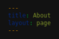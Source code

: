 ```yaml
---
title: About
layout: page
---
```


<html>
<head>
    <style>
        :root {
            /* Color variables for dark mode */
            --indigo-50: #1c1b29;
            --indigo-100: #25233d;
            --indigo-200: #373352;
            --indigo-300: #4a4770;
            --indigo-400: #5e5c8e;
            --indigo-500: #7472aa;
            --indigo-600: #908bc0;
            --indigo-700: #b2a4db;
            --indigo-800: #cec3f1;
            --indigo-900: #e8e3ff;

            --text-color: #e0e0e0;
            --background-color: #121212;
            --card-background: #1f1f1f;
            --highlight-background: #282828;
            --border-color: #3a3a3a;
        }

        body {
            font-family: -apple-system, BlinkMacSystemFont, 'Segoe UI', Roboto, Oxygen, Ubuntu, Cantarell, sans-serif;
            line-height: 1.6;
            color: var(--text-color);
            max-width: 1200px;
            margin: 0 auto;
            padding: 2rem;
            background-color: var(--background-color);
        }

        /* Hero section */
        .hero {
            text-align: center;
            margin-bottom: 4rem;
            padding: 2rem;
            background: var(--card-background);
            border-radius: 8px;
            box-shadow: 0 4px 6px rgba(0, 0, 0, 0.5);
            border: 1px solid var(--border-color);
        }

        .hero img {
            border-radius: 50%;
            max-width: 200px;
            margin: 0 auto 1.5rem;
            display: block;
            box-shadow: 0 4px 6px rgba(0, 0, 0, 0.7);
            border: 3px solid var(--indigo-200);
        }

        /* Section styling */
        h1 {
            color: var(--indigo-900);
            font-size: 2.5rem;
            margin-bottom: 1.5rem;
            border-bottom: 3px solid var(--indigo-500);
            padding-bottom: 0.5rem;
        }

        h2 {
            color: var(--indigo-700);
            font-size: 1.8rem;
            margin-top: 2.5rem;
        }

        h3 {
            color: var(--indigo-600);
            font-size: 1.4rem;
            margin-top: 0;
        }

        /* Experience cards */
        .experience-card {
            background: var(--card-background);
            border-radius: 8px;
            padding: 1.5rem;
            margin-bottom: 1.5rem;
            box-shadow: 0 2px 4px rgba(0, 0, 0, 0.5);
            border: 1px solid var(--border-color);
            transition: transform 0.2s ease;
            display: flex;
            align-items: flex-start;
            gap: 1.5rem;
        }

        .experience-card:hover {
            transform: translateY(-2px);
            box-shadow: 0 4px 8px rgba(0, 0, 0, 0.7);
        }

        .company-logo {
            width: 80px;
            height: 80px;
            object-fit: contain;
            margin-top: 0.5rem;
        }

        .experience-content {
            flex: 1;
        }

        /* Skills grid */
        .skills-grid {
            display: grid;
            grid-template-columns: repeat(auto-fit, minmax(250px, 1fr));
            gap: 1.5rem;
            margin: 2rem 0;
        }

        .skill-category {
            background: var(--card-background);
            padding: 1.5rem;
            border-radius: 8px;
            box-shadow: 0 2px 4px rgba(0, 0, 0, 0.5);
            border: 1px solid var(--border-color);
        }

        /* Badge styling */
        .badge {
            display: inline-block;
            padding: 0.25rem 0.75rem;
            background-color: var(--indigo-200);
            color: var(--indigo-900);
            border-radius: 9999px;
            font-size: 0.875rem;
            margin: 0.25rem;
        }

        /* Education cards */
        .education-card {
            background: var(--card-background);
            border-radius: 8px;
            padding: 1.5rem;
            margin-bottom: 1.5rem;
            box-shadow: 0 2px 4px rgba(0, 0, 0, 0.5);
            border: 1px solid var(--border-color);
            border-left: 4px solid var(--indigo-500);
            transition: transform 0.2s ease;
        }

        .education-card:hover {
            transform: translateY(-2px);
            box-shadow: 0 4px 8px rgba(0, 0, 0, 0.7);
        }

        .education-meta {
            color: var(--indigo-600);
            font-size: 0.9rem;
            margin-bottom: 0.5rem;
        }

        .gpa {
            display: inline-block;
            padding: 0.25rem 0.75rem;
            background-color: var(--indigo-200);
            color: var(--indigo-900);
            border-radius: 9999px;
            font-size: 0.875rem;
            margin: 0.5rem 0;
        }

        /* Interests section */
        .interests {
            display: grid;
            grid-template-columns: repeat(auto-fit, minmax(200px, 1fr));
            gap: 1rem;
            margin: 2rem 0;
        }

        .interest-item {
            background: var(--card-background);
            padding: 1rem;
            border-radius: 8px;
            text-align: center;
            box-shadow: 0 2px 4px rgba(0, 0, 0, 0.5);
            border: 1px solid var(--border-color);
            transition: transform 0.2s ease;
        }

        .interest-item:hover {
            transform: translateY(-2px);
            background-color: var(--highlight-background);
        }

        /* Highlight boxes */
        .highlight {
            background: var(--highlight-background);
            padding: 1.5rem;
            border-radius: 8px;
            margin: 1.5rem 0;
            border-left: 4px solid var(--indigo-500);
        }

        /* Links styling */
        a {
            color: var(--indigo-600);
            text-decoration: none;
            transition: color 0.3s ease;
        }

        a:hover {
            color: var(--indigo-400);
            text-decoration: underline;
        }

        .certificate-link {
            display: inline-flex;
            align-items: center;
            padding: 0.5rem 1rem;
            background-color: var(--highlight-background);
            color: var(--indigo-900);
            border-radius: 6px;
            margin-top: 1rem;
            transition: background-color 0.2s ease;
        }

        .certificate-link:hover {
            background-color: var(--indigo-100);
            text-decoration: none;
        }

        .course-logo {
        width: 80px;   /* Reduced from 60px */
        height: 80px;  /* Reduced from 60px */
        object-fit: contain; /* Maintains aspect ratio */
        }

        .course-header {
        display: flex;
        align-items: center;
        gap: 0.75rem;  /* Reduced spacing between logo and text */
        }

        img[src*="ucsan"], 
        img[src*="microicon"],
        img[src*="coursera"],
        img[src*="React-logo"],
        img[src*="forage"],
        img[src*="edx"] {
            width: 80px;
            height: 80px;
            object-fit: contain;
        }
        
        @media (max-width: 768px) {
        .course-logo {
            width: 80px;
            height: 80px;
        }
        }

        .section-divider {
        height: 1px;
        background: linear-gradient(
            to right,
            var(--border-dark),
            var(--indigo-400),
            var(--border-dark)
        );
        margin: 3rem 0;
        position: relative;
    }

    /* Fancy separator with icon or dot */
    .section-divider.fancy {
        height: 1px;
        background: linear-gradient(
            to right,
            var(--border-dark),
            var(--indigo-400),
            var(--border-dark)
        );
        margin: 3rem 0;
        position: relative;
    }

    .section-divider.fancy::before {
        content: "•";
        color: var(--indigo-400);
        background-color: var(--bg-dark);
        position: absolute;
        left: 50%;
        top: 50%;
        transform: translate(-50%, -50%);
        padding: 0 1rem;
        font-size: 1.5rem;
    }

    /* Alternative separator with multiple dots */
    .section-divider.dots {
        height: 1px;
        background: var(--border-dark);
        margin: 3rem 0;
        position: relative;
        text-align: center;
    }

    .section-divider.dots::before {
        content: "• • •";
        color: var(--indigo-400);
        background-color: var(--bg-dark);
        position: absolute;
        left: 50%;
        top: 50%;
        transform: translate(-50%, -50%);
        padding: 0 1rem;
        letter-spacing: 0.5rem;
    }

    /* Responsive adjustments */
    @media (max-width: 768px) {
        .section-divider {
            margin: 2rem 0;
        }
    }
    </style>
</head>
<body>

# About Me

<div class="hero">
    <img src="/mw/assets/images/profilefull.jpeg" alt="Profile Picture">
    <h1>I'm Always Up to Learn New Things</h1>
    <p class="highlight">Software Developer | Machine Learning Enthusiast | Graduate Student at ASU</p>
</div>

<!-- <div class="highlight">
I'm a software developer pursuing my Master's in Computer Science at Arizona State University. Throughout my academic journey, I've worked with cutting-edge technologies including AWS, Git, MSSQL, Apache Kafka, MongoDB, and OpenCV. My passion lies in creating innovative solutions and exploring the frontiers of technology.
</div> -->

<!-- <div class="highlight">
I worked on a research paper on classifying defects in glass bangles, published at CVIP 2022 Conference and featured in Springer's CCIS Series. This project combined traditional feature-based approaches with deep learning techniques, showcasing my ability to bridge classical and modern methodologies.
</div> -->

<div class="highlight">
I've recently embarked on a fitness journey, recognizing that a healthy body and mind pave the way for success. Beyond coding, I'm an enthusiast of food, coffee, and a budding bibliophile. A recent read, "Atomic Habits" by James Clear, has significantly impacted my daily productivity.
</div>

<div class="section-divider"></div>

<!-- <h1>Work Experience</h1> -->
<h1 id="workexp">Work Experience</h1>



<div class="experience-card">
    <img class="company-logo" src="/mw/assets/images/ASUlogo.jpg" alt="ASU logo">
    <div class="experience-content">
        <h3>Arizona State University</h3>
        <p><strong>Graduate Service Assistant </strong></p>
        <p class="education-meta">September 2024 - Present</p>
        <p>Built Flask-React app with gaze detection and WebSockets; engineered RAG system with FAISS, Redis; mentored 255+ students in C++.</p>
    </div>
</div>
<div class="experience-card">
    <img class="company-logo" src="/mw/assets/images/ASUlogo.jpg" alt="ASU logo">
    <div class="experience-content">
        <h3>Arizona State University</h3>
        <p><strong>Verifier </strong></p>
        <p class="education-meta">June 2024 - September 2024</p>
        <p>Verified student records and documents, ensuring accurate and timely admissions processing.</p>
    </div>
</div>

<div class="experience-card">
    <img class="company-logo" src="/mw/assets/images/DSFlogo.png" alt="Devine Soul Foundation Logo">
    <div class="experience-content">
        <h3>Devine Soul Foundation</h3>
        <p><strong>Software Developer</strong></p>
        <p class="education-meta">May 2022 - August 2023</p>
        <p>Built React-Redux dashboards, optimized UPI with Redis, engineered MongoDB APIs.</p>
    </div>
</div>


<div class="section-divider dots"></div>

<h1>Education</h1>

<div class="education-card">
    <h3>Arizona State University</h3>
    <div class="education-meta">Aug 2023 - May 2025</div>
    <p><strong>Master of Science in Computer Science</strong></p>
    <div class="gpa">GPA: 4.07/4</div>
</div>

<div class="education-card">
    <h3>Vellore Institute of Technology</h3>
    <div class="education-meta">July 2018 - July 2022</div>
    <p><strong>Bachelor of Technology, Computer Science and Engineering</strong></p>
    <div class="gpa">GPA: 8.29/10</div>
    <p style="margin-bottom: 0;"><strong>Activities</strong></p>
<ul style="margin-top: 0; padding-inline-start: 1rem;">
  <li>Event Organizer [Riviera]</li>
  <li>Conference Media/Organising Head [Model United Nations]</li>
</ul>

</div>

<div class="education-card">
    <h3>Neerja Modi School, Jaipur, Rajasthan, India</h3>
    <div class="education-meta">May 2017 - May 2018</div>
    <p><strong>Grade 12th (Intermediate)</strong></p>
    <p>Maths and Science Stream with 82% Overall</p>
    <!-- <p>Second Topper, Highest Marks in Computer Science and Chemistry</p> -->
    <!-- <p><strong>Activities:</strong> School Captain, House Captain</p> -->
</div>

<div class="education-card">
    <h3>Neerja Modi School, Jaipur, Rajasthan, India</h3>
    <div class="education-meta">April 2015 - May 2016</div>
    <p><strong>High School (10th)</strong></p>
    <div class="gpa">CGPA: 9.0/10</div>
    <!-- <p>All India Topper with Merit Certificate in All Subjects</p> -->
</div>



<div class="section-divider dots"></div>
<h1>Technical Knowledge</h1>

<div class="skills-container">
    <div class="skills-section">
        <h3>Applications & Platforms</h3>
        <div class="skills-badges">
            <span class="badge">Docker</span>
            <span class="badge">POSTMAN</span>
            <span class="badge">GraphQL</span>
            <span class="badge">Fast-API</span>
            <span class="badge">AWS (EC2)</span>
            <span class="badge">Git</span>
            <span class="badge">MSSQL</span>
            <span class="badge">CyberArk</span>
        </div>
    </div>

    <div class="skills-section">
        <h3>Languages</h3>
        <div class="skills-badges">
            <span class="badge">Python</span>
            <span class="badge">C/C++</span>
            <span class="badge">JavaScript</span>
            <span class="badge">SQL</span>
            <span class="badge">PL/SQL</span>
            <span class="badge">HTML</span>
            <span class="badge">LaTeX</span>
            <span class="badge">Assembly</span>
        </div>
    </div>

    <div class="skills-section">
        <h3>Machine Learning</h3>
        <div class="skills-badges">
            <span class="badge">NLP</span>
            <span class="badge">OpenCV</span>
            <span class="badge">Image Processing</span>
            <span class="badge">TensorFlow</span>
            <span class="badge">Regex</span>
            <span class="badge">Classification</span>
            <span class="badge">Regression</span>
        </div>
    </div>

    <div class="skills-section">
        <h3>Web & App Development</h3>
        <div class="skills-badges">
            <span class="badge">HTML</span>
            <span class="badge">CSS</span>
            <span class="badge">JavaScript</span>
            <span class="badge">PHP</span>
            <span class="badge">React-Native</span>
            <span class="badge">Flutter</span>
        </div>
    </div>

    <div class="skills-section">
        <h3>Operating Systems</h3>
        <div class="skills-badges">
            <span class="badge">Mac-OSX</span>
            <span class="badge">Linux</span>
            <span class="badge">Windows</span>
            <span class="badge">Android</span>
        </div>
    </div>
</div>

<div class="section-divider dots"></div>

<h1>Courses and Certifications</h1>

<!-- <div class="course-grid" style="
  display: grid;
  grid-template-columns: repeat(1, 1fr);
  gap: 2rem;
  align-items: start;
">

 <div class="course-card">
        <div class="course-header">
            <img src="/mw/assets/images/ucsan.png" alt="UC San Diego" class="course-logo">
            <div class="course-meta">
                <div class="course-date">June 2020</div>
                <h3>Algorithmic Toolbox</h3>
            </div>
        </div>
        <p> Essential Algorithmic Techniques, Dynamic Programming to Implement Reliable Solutions.</p>
    </div>
    
    

 <div class="course-card">
        <div class="course-header">
            <img src="/mw/assets/images/microicon.png" alt="Microsoft" class="course-logo">
            <div class="course-meta">
                <div class="course-date">July 2020</div>
                <h3>Engineering Virtual Internship</h3>
            </div>
        </div>
        <p>Business Foundation Skills, Work Ready Skills, Technical Engineer Skills</p>
        <a href="https://insidesherpa.s3.amazonaws.com/completion-certificates/Microsoft/ms2CK9b2SCWGXwPMS_Microsoft_sbFYPrpDyhAkFiFii_completion_certificate.pdf" class="certificate-link">View Certificate →</a>
    </div>

 <div class="course-card">
        <div class="course-header">
            <img src="/mw/assets/images/React-logo.png" alt="React" class="course-logo">
            <div class="course-meta">
                <div class="course-date">June 2020</div>
                <h3>React Native The Practical Guide</h3>
            </div>
        </div>
        <p>Comprehensive course on React Native development</p>
        <a href="https://www.udemy.com/certificate/UC-6ad58f28-3b90-4700-8831-cf06c9bd71fb/" class="certificate-link">View Certificate →</a>
    </div>

 <div class="course-card">
        <div class="course-header">
            <img src="/mw/assets/images/coursera-logo-square.png" alt="Coursera" class="course-logo">
            <div class="course-meta">
                <div class="course-date">July 2019</div>
                <h3>Machine Learning by Andrew Ng</h3>
            </div>
        </div>
        <p>Stanford University Course on Machine Learning Fundamentals</p>
        <a href="https://www.coursera.org/account/accomplishments/verify/TME8CTEUJK5E" class="certificate-link">View Certificate →</a>
    </div>
</div> -->


   <!-- Container for all course cards -->
  <div class="course-grid" style="display: grid; grid-template-columns: 1fr; gap: 2rem;">
    
    <!-- Card 1 -->
<div class="course-card" style="
         display: grid;
         grid-template-columns: auto 1fr;
         gap: 1rem;
         padding: 1rem;
         background: #121212;
         margin-bottom: 1rem;
    ">
      <!-- Left Column: Image -->
      <div class="course-image" style="
           display: flex;
           align-items: center;
           justify-content: center;
      ">
        <img src="/mw/assets/images/UCIR.jpg" alt="UC Irvine" style="
             width: 120px;
             height: 120px;
             object-fit: contain;
        ">
      </div>
      <!-- Right Column: Text Content -->
      <div class="course-info" style="
           display: flex;
           flex-direction: column;
           justify-content: center;
      ">
        <div class="course-date" style="font-weight: bold; margin-bottom: 0.5rem;">
          University of Califronia Irvine | April 2021
        </div>
        <h3 style="margin: 0 0 0.5rem 0;">
        Getting Started with Go
        </h3>
        <p style="margin: 0 0 0.5rem;">
          Core Concurrency, Error Handling, and Simplicity to Build Scalable Go Applications.
        </p>
        <a href="https://www.coursera.org/account/accomplishments/verify/DSP8J7C9YUXM?utm_source=link&utm_medium=certificate&utm_content=cert_image&utm_campaign=sharing_cta&utm_product=course" target="_blank" rel="noopener noreferrer" style="
           display: inline-block;
           padding: 0.5rem;
           background: #282828;
           color:rgb(255, 255, 255);
           text-decoration: none;
           border-radius: 6px;
           text-align: center;
           width: 14ch;
           overflow: hidden;
           white-space: nowrap;
        ">View Certificate →</a>
      </div>
    </div>
    
    <!-- Card 2 -->
<div class="course-card" style="
         display: grid;
         grid-template-columns: auto 1fr;
         gap: 1rem;
         padding: 1rem;
         background: #121212;
         margin-bottom: 1rem;
    ">
      <div class="course-image" style="
           display: flex;
           align-items: center;
           justify-content: center;
      ">
        <img src="/mw/assets/images/ucsan.png" alt="UC SAN Diego" style="
             width: 120px;
             height: 120px;
             object-fit: contain;
        ">
      </div>
      <div class="course-info" style="
           display: flex;
           flex-direction: column;
           justify-content: center;
      ">
        <div class="course-date" style="font-weight: bold; margin-bottom: 0.5rem;">
          University of California San Diego | June 2020
        </div>
        <h3 style="margin: 0 0 0.5rem 0;">
          Algorithmic Toolbox
        </h3>
        <p style="margin: 0 0 0.5rem;">
          Essential Algorithmic Techniques, Dynamic Programming to Implement Reliable Solutions.
        </p>
        <a href="https://www.coursera.org/account/accomplishments/verify/WPUNBW28CXJJ?utm_source=link&utm_medium=certificate&utm_content=cert_image&utm_campaign=sharing_cta&utm_product=course"  target="_blank" rel="noopener noreferrer" style="
           display: inline-block;
           padding: 0.5rem;
           background: #282828;
           color:rgb(255, 255, 255);
           text-decoration: none;
           border-radius: 6px;
           text-align: center;
           width: 14ch;
           overflow: hidden;
           white-space: nowrap;
        ">View Certificate →</a>
      </div>
    </div>
    
    <!-- Card 3 -->
<div class="course-card" style="
         display: grid;
         grid-template-columns: auto 1fr;
         gap: 1rem;
         padding: 1rem;
         background: #121212;
         margin-bottom: 1rem;
    ">
      <div class="course-image" style="
           display: flex;
           align-items: center;
           justify-content: center;
      ">
        <img src="/mw/assets/images/INTEL.jpeg" alt="React" style="
             width: 120px;
             height: 120px;
             object-fit: contain;
        ">
      </div>
      <div class="course-info" style="
           display: flex;
           flex-direction: column;
           justify-content: center;
      ">
        <div class="course-date" style="font-weight: bold; margin-bottom: 0.5rem;">
          INTEL | October 2019
        </div>
        <h3 style="margin: 0 0 0.5rem 0;">
          Fundamentals of Parallelism on Intel Architecture
        </h3>
        <p style="margin: 0 0 0.5rem;">
          Computer Architecture, Parallel Computing, OpenMP, Distributed Computing to Enhance Scalability and Performance.
        </p>
        <a href="https://www.coursera.org/account/accomplishments/verify/CNSZPMD4UV55?utm_source=link&utm_medium=certificate&utm_content=cert_image&utm_campaign=sharing_cta&utm_product=course"  target="_blank" rel="noopener noreferrer" style="
           display: inline-block;
           padding: 0.5rem;
           background: #282828;
           color:rgb(255, 255, 255);
           text-decoration: none;
           border-radius: 6px;
           text-align: center;
           width: 14ch;
           overflow: hidden;
           white-space: nowrap;
        ">View Certificate →</a>
      </div>
    </div>
  
  </div>




<div class="section-divider dots"></div>

<h1>Interests</h1>

<div class="interests">
    <div class="interest-item">Competitive Programming</div>
    <div class="interest-item">Automobiles</div>
    <div class="interest-item">Music and Art</div>
    <div class="interest-item">Genetic Technologies</div>
    <div class="interest-item">Brain Interface Technologies</div>
    <div class="interest-item">Machine Learning</div>
</div>

[Back to Top ↑](#top)

</body>
</html>